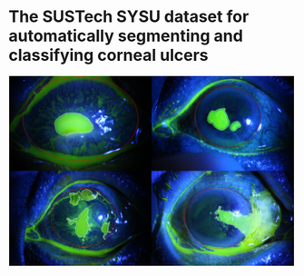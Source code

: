 # The SUSTech SYSU dataset for automatically segmenting and classifying corneal ulcers

![Samples](samples.png)
